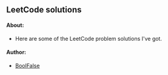 
## LeetCode solutions

#### About:

- Here are some of the LeetCode problem solutions I've got.

#### Author:

- [BoolFalse](https://boolfalse.com/)

